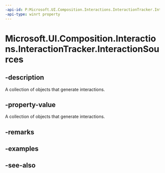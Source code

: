 ```yaml
---
-api-id: P:Microsoft.UI.Composition.Interactions.InteractionTracker.InteractionSources
-api-type: winrt property
---
```


<!-- Property syntax
public Windows.UI.Composition.Interactions.CompositionInteractionSourceCollection InteractionSources { get; }
-->

# Microsoft.UI.Composition.Interactions.InteractionTracker.InteractionSources

## -description
A collection of objects that generate interactions.

## -property-value
A collection of objects that generate interactions.

## -remarks

## -examples

## -see-also

